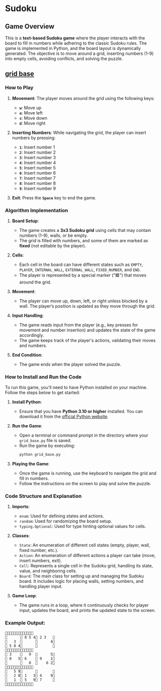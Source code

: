 # Sudoku


## Game Overview

This is a **text-based Sudoku game** where the player interacts with the board to fill in numbers while adhering to the classic Sudoku rules. The game is implemented in Python, and the board layout is dynamically generated. The objective is to move around a grid, inserting numbers (1-9) into empty cells, avoiding conflicts, and solving the puzzle.

## [grid base](./grid_base.py)
### How to Play

1. **Movement**: The player moves around the grid using the following keys:
    - **`w`**: Move up
    - **`a`**: Move left
    - **`s`**: Move down
    - **`d`**: Move right

2. **Inserting Numbers**: While navigating the grid, the player can insert numbers by pressing:
    - **`1`**: Insert number 1
    - **`2`**: Insert number 2
    - **`3`**: Insert number 3
    - **`4`**: Insert number 4
    - **`5`**: Insert number 5
    - **`6`**: Insert number 6
    - **`7`**: Insert number 7
    - **`8`**: Insert number 8
    - **`9`**: Insert number 9

3. **Exit**: Press the **`Space`** key to end the game.

### Algorithm Implementation

1. **Board Setup**:
    - The game creates a **3x3 Sudoku grid** using cells that may contain numbers (1-9), walls, or be empty.
    - The grid is filled with numbers, and some of them are marked as **fixed** (not editable by the player).

2. **Cells**:
    - Each cell in the board can have different states such as `EMPTY`, `PLAYER`, `INTERNAL_WALL`, `EXTERNAL_WALL`, `FIXED_NUMBER`, and `END`.
    - The player is represented by a special marker ("🟦") that moves around the grid.

3. **Movement**:
    - The player can move up, down, left, or right unless blocked by a wall. The player’s position is updated as they move through the grid.

4. **Input Handling**:
    - The game reads input from the player (e.g., key presses for movement and number insertion) and updates the state of the game accordingly.
    - The game keeps track of the player's actions, validating their moves and numbers.

5. **End Condition**:
    - The game ends when the player solved the puzzle.

### How to Install and Run the Code

To run this game, you'll need to have Python installed on your machine. Follow the steps below to get started:

1. **Install Python**:
    - Ensure that you have **Python 3.10 or higher** installed. You can download it from the [official Python website](https://www.python.org/downloads/).

2. **Run the Game**:
    - Open a terminal or command prompt in the directory where your `grid_base.py` file is saved.
    - Run the game by executing:
      ```bash
      python grid_base.py
      ```

3. **Playing the Game**:
    - Once the game is running, use the keyboard to navigate the grid and fill in numbers.
    - Follow the instructions on the screen to play and solve the puzzle.

### Code Structure and Explanation

1. **Imports**:
    - `enum`: Used for defining states and actions.
    - `random`: Used for randomizing the board setup.
    - `typing.Optional`: Used for type hinting optional values for cells.

2. **Classes**:
    - `State`: An enumeration of different cell states (empty, player, wall, fixed number, etc.).
    - `Action`: An enumeration of different actions a player can take (move, insert numbers, exit).
    - `Cell`: Represents a single cell in the Sudoku grid, handling its state, value, and neighboring cells.
    - `Board`: The main class for setting up and managing the Sudoku board. It includes logic for placing walls, setting numbers, and handling player input.

3. **Game Loop**:
    - The game runs in a loop, where it continuously checks for player input, updates the board, and prints the updated state to the screen.


### Example Output:
```
🔸🔸🔸🔸🔸🔸🔸🔸🔸🔸🔸🔸🔸
🔸      🔹 8 5 4🔹 2 3   🔸
🔸   3  🔹      🔹      4🔸
🔸 5 8 4🔹      🔹       🔸
🔸🔹🔹🔹🔹🔹🔹🔹🔹🔹🔹🔹🔸
🔸 3    🔹   9  🔹      5🔸
🔸 8   5🔹 6    🔹 9    1🔸
🔸      🔹   8  🔹    6 2🔸
🔸🔹🔹🔹🔹🔹🔹🔹🔹🔹🔹🔹🔸
🔸   5 9🔹      🔹       🔸
🔸   2 8🔹 1   3🔹 4    9🔸
🔸   1  🔹 5   9🔹 7     🔸
🔸🔸🔸🔸🔸🔸🔸🔸🔸🔸🔸🔸🔸
```
